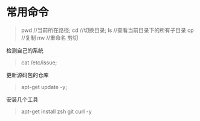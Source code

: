 # 常用命令

>pwd //当前所在路径;
>cd //切换目录;
>ls //查看当前目录下的所有子目录
>cp //复制
>mv //重命名 剪切

检测自己的系统
> cat /etc/issue;

更新源码包的仓库
>apt-get update -y;

安装几个工具
>apt-get install zsh git curl -y
